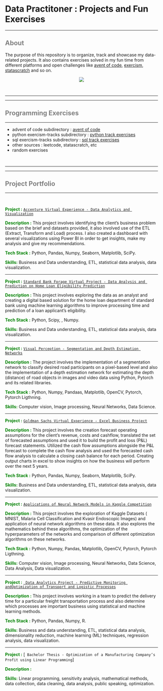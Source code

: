 # Data Practitoner : Projects and Fun Exercises

---
## <span style="color:grey"> About </span>


The purpose of this repository is to organize, track and showcase my data-related projects. It also contains exercises solved in my fun time from different platforms and open challenges like [avent of code](https://adventofcode.com/), [exercism](https://exercism.org/), [statascratch](https://www.stratascratch.com/) and so on.



<p align="center">

<div style="text-align:center"><img src="https://thumbs.dreamstime.com/b/multitask-afro-girl-data-specialist-seo-programmer-african-american-female-many-hands-programming-tasks-woman-software-184586530.jpg" /></div>


</p>




<br>


---
---

## <span style="color:grey"> Programming Exercises </span>
---

* advent of code subdirectory : [avent of code](/code_exercise/advent-of-code)
* python exercism-tracks subdirectory : [python track exercises](/code_exercise/python)
* sql exercism-tracks subdirectory : [sql track exercises](/code_exercise/sql)
* other sources : leetcode, statascratch, etc
* random exercises

<br>

---
---

## <span style="color:grey"> Project Portfolio </span>
---

<br>

<span style="color:green"> __Project :__  </span> [`Accenture Virtual Experience - Data Analytics and Visualization`](https://github.com/ghraciella/data-practitioner-project-portfolio/tree/main/data-analysis-projects/Accenture-Data-Analytics-and-Visualization-Virtual-Experience)


<span style="color:green"> __Description :__   </span> This project involves identifying the client’s business problem based on the brief and datasets provided, it also involved use of the ETL (Extract, Transform and Load) process. I also created a dashboard with several visualizations using Power BI in order to
get insights, make my analysis and give my recommendations.

<span style="color:green">  __Tech Stack :__  </span> Python, Pandas, Numpy, Seaborn, Matplotlib, SciPy.

<span style="color:green"> __Skills:__  </span>  Business and Data understanding, ETL, statistical data analysis, data visualization.

---
<span style="color:green"> __Project :__  </span>  [`Standard Bank Forage Virtual Project - Data Analysis and Prediction on Home Loan Eligibility Prediction`](https://github.com/ghraciella/data-practitioner-project-portfolio/tree/main/data-analysis-projects/Standard-Bank-Data-Analysis-Home-Loan-Eligibility-Prediction)


<span style="color:green"> __Description :__   </span> This project involves exploring the data as an analyst and creating a digital based solution for the home loan department of standard bank using machine learning algorithms to improve processing time and prediction of a loan applicant’s eligibility.

<span style="color:green">  __Tech Stack :__  </span> Python, Scipy, , Numpy.

<span style="color:green"> __Skills:__  </span> Business and Data understanding, ETL, statistical data analysis, data visualization.

---
<span style="color:green"> __Project :__  </span>  [`Visual Perception - Segmentation and Depth Estimation Networks`](https://github.com/ghraciella/data-practitioner-project-portfolio/tree/main/data-science-projects/Visual-Perception-Segmentation-and-Depth-Estimation-Networks)


<span style="color:green"> __Description :__   </span> The project involves the implementation of a segmentation network to classify desired road participants on a pixel-based level and also the implementation of a depth estimation network for estimating the depth (distance) of road objects in
images and video data using Python, Pytorch and its related
libraries.

<span style="color:green">  __Tech Stack :__  </span> Python,  Numpy, Pandaas,  Matplotlib, OpenCV, Pytorch, Pytorch Ligthning.

<span style="color:green"> __Skills:__  </span> Computer vision, Image processing, Neural Networks, Data Science.


---
<span style="color:green"> __Project :__  </span>  [`Goldman Sachs Virtual Experience - Excel Business Project`](https://github.com/ghraciella/data-practitioner-project-portfolio/tree/main/data-science-projects/Goldman-Sachs-Excel-Business-Virtual-Experience-Project)


<span style="color:green"> __Description :__   </span> This project involves the creation forecast operating assumptions for the client’s revenue, costs and cashflow, translated the set of forecasted assumptions and used it to build the profit and loss (P&L) forecast statements. Utilized the cash flow assumptions
alongside the P&L forecast to complete the cash flow
analysis and used the forecasted cash flow analysis to
calculate a closing cash balance for each period.
Creating output charts in excel to show insights on how
the business will perform over the next 5 years.

<span style="color:green">  __Tech Stack :__  </span> Python, Pandas, Numpy, Seaborn, Matplotlib, SciPy.

<span style="color:green"> __Skills:__  </span> Business and Data understanding, ETL, statistical data analysis, data visualization.


---
<span style="color:green"> __Project :__  </span>  [`Applications of Neural Network Models in Kaggle Competition`](https://github.com/ghraciella/Thesis-Neural-Network-Kaggle-Datasets-Kvasir-Malaria)


<span style="color:green"> __Description :__   </span> This project involves the exploration of Kaggle Datasets ( MNIST, Malaria Cell Classification and Kvasir Endoscopic Images) and application of neural network algorithms on these data. It also explores the mathematics behind these algorithms, the optimization of the hyperparameters of the networks and comparison of different optimization algorithms on these networks.

<span style="color:green">  __Tech Stack :__  </span> Python,  Numpy, Pandas,  Matplotlib, OpenCV, Pytorch, Pytorch Ligthning.

<span style="color:green"> __Skills:__  </span> Computer vision, Image processing, Neural Networks, Data Science, Data Analysis, Data visualization.



---
<span style="color:green"> __Project :__  </span>  [` Data Analytics Project - Predictive Monitoring andOptimization of Transport and Logistic Processes`](https://github.com/ghraciella/data-practitioner-project-portfolio/tree/main/data-science-projects/Prediction-and-Optimization-Logisitic-Analysis)


<span style="color:green"> __Description :__   </span> This project involves working in a team to predict the delivery time for a particular freight transportation process and also determine which processes are important business using statistical and machine learning methods.

<span style="color:green">  __Tech Stack :__  </span> Python, Pandas, Numpy, R.

<span style="color:green"> __Skills:__  </span> Business and data understanding, ETL, statistical data analysis, dimensionality reduction, machine learning (ML) techniques, regression analysis, data visualization.


---
<span style="color:green"> __Project :__  </span>  [` Bachelor Thesis - Optimization of a Manufacturing Company’s Profit using Linear Programming`]


<span style="color:green"> __Description :__   </span> 

<span style="color:green"> __Skills:__  </span> Linear programming, sensitivity analysis, mathematical methods, data collection, data cleaning, data analysis, public speaking, optimization.




<!---

---
---

## <span style="color:grey"> Repository Details </span>
---

* __Areas of Interests__ :
  - Data Science
  - Data Engineering
  - Data Analysis
  - Analytical Engineering
  - Software Development

<br>

* __Open Industry Datasets__ :
  - Retail and Supply Chain:
    - Retail Data Analytics: [Data Source](https://www.kaggle.com/datasets/manjeetsingh/retaildataset)
    - E-commerce retail sales: [Data Source](https://www.kaggle.com/datasets/census/e-commerce-retail-sales-series-data-collection)
    - Bike Sales Data
    - Online Retail : [Data Source](https://www.kaggle.com/datasets/sanlian/online-retail-dataset)

  - Real Estate
    - Apartment Rental Offers in Germany: [Data Source](https://www.kaggle.com/datasets/corrieaar/apartment-rental-offers-in-germany) 
    - Dragon Real Estate - Price Predictor: [Data Source](https://www.kaggle.com/datasets/arslanali4343/real-estate-dataset)

  - Health and Fitness:
    - LA Restaurant and Market Health Data: [Data Source](https://www.kaggle.com/datasets/cityofLA/la-restaurant-market-health-data)
    - Maternal Health Risk: [Data Source](https://www.kaggle.com/datasets/csafrit2/maternal-health-risk-data)
    - Mental Health in Tech: [Data Source](https://www.kaggle.com/datasets/osmi/mental-health-in-tech-survey)  
    - GP Prescription: [Data Source](https://www.kaggle.com/datasets/nhs/general-practice-prescribing-data)
    - Health Insurance: [Data Source](https://www.kaggle.com/datasets/omartronco/health-insurance-data)
    - Diabetes Indicators: [Data Source](https://www.kaggle.com/datasets/alexteboul/diabetes-health-indicators-dataset)

  
 


--->










